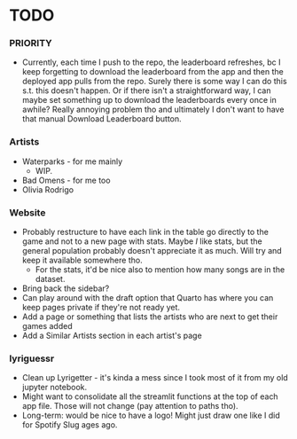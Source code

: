 # TODO

### PRIORITY
* Currently, each time I push to the repo, the leaderboard refreshes, bc I keep forgetting to download the leaderboard from the app and then the deployed app pulls from the repo. Surely there is some way I can do this s.t. this doesn't happen. Or if there isn't a straightforward way, I can maybe set something up to download the leaderboards every once in awhile? Really annoying problem tho and ultimately I don't want to have that manual Download Leaderboard button.

### Artists
* Waterparks - for me mainly 
    * WIP.
* Bad Omens - for me too 
* Olivia Rodrigo

### Website
* Probably restructure to have each link in the table go directly to the game and not to a new page with stats. Maybe *I* like stats, but the general population probably doesn't appreciate it as much. Will try and keep it available somewhere tho. 
    * For the stats, it'd be nice also to mention how many songs are in the dataset.
* Bring back the sidebar?
* Can play around with the draft option that Quarto has where you can keep pages private if they're not ready yet. 
* Add a page or something that lists the artists who are next to get their games added
* Add a Similar Artists section in each artist's page

### lyriguessr
* Clean up Lyrigetter - it's kinda a mess since I took most of it from my old jupyter notebook. 
* Might want to consolidate all the streamlit functions at the top of each app file. Those will not change (pay attention to paths tho).
* Long-term: would be nice to have a logo! Might just draw one like I did for Spotify Slug ages ago.